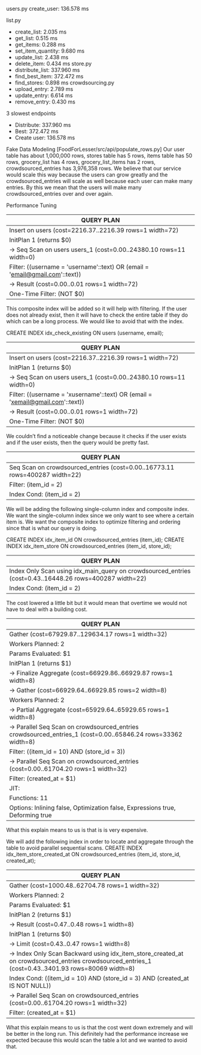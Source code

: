 users.py
create_user: 136.578 ms

list.py
- create_list: 2.035 ms
- get_list: 0.515 ms
- get_items: 0.288 ms
- set_item_quantity: 9.680 ms
- update_list: 2.438 ms
- delete_item: 0.434 ms
store.py
- distribute_list: 337.960 ms
- find_best_item: 372.472 ms
- find_stores: 0.898 ms
crowdsourcing.py
- upload_entry: 2.789 ms
- update_entry: 6.614 ms
- remove_entry: 0.430 ms

3 slowest endpoints
- Distribute: 337.960 ms
- Best: 372.472 ms
- Create user: 136.578 ms

Fake Data Modeling
	[FoodForLesser/src/api/populate_rows.py]
	Our user table has about 1,000,000 rows, stores table has 5 rows, items table has 50 rows, grocery_list has 4 rows, grocery_list_items has 2 rows, crowdsourced_entries has 3,976,358 rows. We believe that our service would scale this way because the users can grow greatly and the crowdsourced_entries will scale as well because each user can make many entries. By this we mean that the users will make many crowdsourced_entries over and over again. 


Performance Tuning

| QUERY PLAN                                                                             |
| -------------------------------------------------------------------------------------- |
| Insert on users  (cost=2216.37..2216.39 rows=1 width=72)                               |
|   InitPlan 1 (returns $0)                                                              |
|     ->  Seq Scan on users users_1  (cost=0.00..24380.10 rows=11 width=0)               |
|           Filter: ((username = 'username'::text) OR (email = 'email@gmail.com'::text)) |
|   ->  Result  (cost=0.00..0.01 rows=1 width=72)                                        |
|         One-Time Filter: (NOT $0)                                                      |

This composite index will be added so it will help with filtering. If the user does not already exist, then it will have to check the entire table if they do which can be a long process. We would like to avoid that with the index.

CREATE INDEX idx_check_existing ON users (username, email);

| QUERY PLAN                                                                               |
| ---------------------------------------------------------------------------------------- |
| Insert on users  (cost=2216.37..2216.39 rows=1 width=72)                                 |
|   InitPlan 1 (returns $0)                                                                |
|     ->  Seq Scan on users users_1  (cost=0.00..24380.10 rows=11 width=0)                 |
|           Filter: ((username = 'xusername'::text) OR (email = 'xemail@gmail.com'::text)) |
|   ->  Result  (cost=0.00..0.01 rows=1 width=72)                                          |
|         One-Time Filter: (NOT $0)                                                        |

We couldn’t find a noticeable change because it checks if the user exists and if the user exists, then the query would be pretty fast.

| QUERY PLAN                                                                                               |
| -------------------------------------------------------------------------------------------------------- |
| Seq Scan on crowdsourced_entries  (cost=0.00..16773.11 rows=400287 width=22)
  Filter: (item_id = 2) |
|   Index Cond: (item_id = 2)                                                                              |

We will be adding the following single-column index and composite index. We want the single-column index since we only want to see where a certain item is. We want the composite index to optimize filtering and ordering since that is what our query is doing.

CREATE INDEX idx_item_id ON crowdsourced_entries (item_id);
CREATE INDEX idx_item_store ON crowdsourced_entries (item_id, store_id);

| QUERY PLAN                                                                                               |
| -------------------------------------------------------------------------------------------------------- |
| Index Only Scan using idx_main_query on crowdsourced_entries  (cost=0.43..16448.26 rows=400287 width=22) |
|   Index Cond: (item_id = 2)                                                                              |

The cost lowered a little bit but it would mean that overtime we would not have to deal with a building cost.


| QUERY PLAN                                                                                                                           |
| ------------------------------------------------------------------------------------------------------------------------------------ |
| Gather  (cost=67929.87..129634.17 rows=1 width=32)                                                                                   |
|   Workers Planned: 2                                                                                                                 |
|   Params Evaluated: $1                                                                                                               |
|   InitPlan 1 (returns $1)                                                                                                            |
|     ->  Finalize Aggregate  (cost=66929.86..66929.87 rows=1 width=8)                                                                 |
|           ->  Gather  (cost=66929.64..66929.85 rows=2 width=8)                                                                       |
|                 Workers Planned: 2                                                                                                   |
|                 ->  Partial Aggregate  (cost=65929.64..65929.65 rows=1 width=8)                                                      |
|                       ->  Parallel Seq Scan on crowdsourced_entries crowdsourced_entries_1  (cost=0.00..65846.24 rows=33362 width=8) |
|                             Filter: ((item_id = 10) AND (store_id = 3))                                                              |
|   ->  Parallel Seq Scan on crowdsourced_entries  (cost=0.00..61704.20 rows=1 width=32)                                               |
|         Filter: (created_at = $1)                                                                                                    |
| JIT:                                                                                                                                 |
|   Functions: 11                                                                                                                      |
|   Options: Inlining false, Optimization false, Expressions true, Deforming true                     |

What this explain means to us is that is is very expensive. 

We will add the following index in order to locate and aggregate through the table to avoid parallel sequential scans.
CREATE INDEX idx_item_store_created_at ON crowdsourced_entries (item_id, store_id, created_at);

| QUERY PLAN                                                                                                                                                             |
| ---------------------------------------------------------------------------------------------------------------------------------------------------------------------- |
| Gather  (cost=1000.48..62704.78 rows=1 width=32)                                                                                                                       |
|   Workers Planned: 2                                                                                                                                                   |
|   Params Evaluated: $1                                                                                                                                                 |
|   InitPlan 2 (returns $1)                                                                                                                                              |
|     ->  Result  (cost=0.47..0.48 rows=1 width=8)                                                                                                                       |
|           InitPlan 1 (returns $0)                                                                                                                                      |
|             ->  Limit  (cost=0.43..0.47 rows=1 width=8)                                                                                                                |
|                   ->  Index Only Scan Backward using idx_item_store_created_at on crowdsourced_entries crowdsourced_entries_1  (cost=0.43..3401.93 rows=80069 width=8) |
|                         Index Cond: ((item_id = 10) AND (store_id = 3) AND (created_at IS NOT NULL))                                                                   |
|   ->  Parallel Seq Scan on crowdsourced_entries  (cost=0.00..61704.20 rows=1 width=32)                                                                                 |
|         Filter: (created_at = $1)                                                                                                                                      |

What this explain means to us is that the cost went down extremely and will be better in the long run. This definitely had the performance increase we expected because this would scan the table a lot and we wanted to avoid that.
